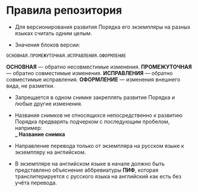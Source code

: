 # Правила репозитория

- Для версионирования развития Порядка его экземпляры на разных языках считать одним целым.

- Значения блоков версии:
```
ОСНОВНАЯ.ПРОМЕЖУТОЧНАЯ.ИСПРАВЛЕНИЯ.ОФОРМЛЕНИЕ
```
**ОСНОВНАЯ** — обратно несовместимые изменения.
**ПРОМЕЖУТОЧНАЯ** — обратно совместимые изменения.
**ИСПРАВЛЕНИЯ** — обратно совместимые исправления.
**ОФОРМЛЕНИЕ** — изменения внешнего вида, не разметки.

- Запрещается в одном снимке закреплять развитие Порядка и любые другие изменения.

- Названия снимков не относящихся непосредственно к развитию Порядка предварять подчерком с последующим пробелом, например:  
  **_ Название снимка**

- Направление перевода только от экземпляра на русском языке к экземпляру на английском.

- В экземпляре на английском языке в начале должно быть представлено объяснение аббревиатуры **ПИФ**, которая транслитерируется с русского языка на английский как есть без учёта перевода.
